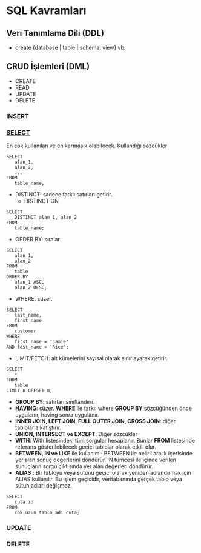 # SQL Kavramları
## Veri Tanımlama Dili (DDL)
* create {database | table | schema, view} vb.

## CRUD İşlemleri (DML)
* CREATE
* READ
* UPDATE
* DELETE
### INSERT
### [SELECT](https://www.postgresql.org/docs/current/sql-select.html)
En çok kullanılan ve en karmaşık olabilecek.
Kullandığı sözcükler
```
SELECT
   alan_1,
   alan_2,
   ...
FROM
   table_name;

```

* DISTINCT: sadece farklı satırları getirir.
  - DISTINCT ON

```
SELECT
   DISTINCT alan_1, alan_2
FROM
   table_name;

```
* ORDER BY: sıralar

```
SELECT
   alan_1,
   alan_2
FROM
   table
ORDER BY
   alan_1 ASC,
   alan_2 DESC;

```
* WHERE: süzer.

```
SELECT
   last_name,
   first_name
FROM
   customer
WHERE
   first_name = 'Jamie'
AND last_name = 'Rice';
```

* LIMIT/FETCH: alt kümelerini sayısal olarak sınırlayarak getirir.

```
SELECT
   *
FROM
   table
LIMIT n OFFSET m;

```
* **GROUP BY**: satırları sınıflandırır.
* **HAVING**: süzer. **WHERE** ile farkı: where **GROUP BY** sözcüğünden önce uygulanır, having sonra uygulanır.
* **INNER JOIN, LEFT JOIN, FULL OUTER JOIN, CROSS JOIN**: diğer tablolarla katıştırır.
* **UNION, INTERSECT ve EXCEPT**: Diğer sözcükler
* **WITH**: With listesindeki tüm sorgular hesaplanır. Bunlar **FROM** listesinde referans gösterilebilecek geçici tablolar olarak etkili olur.
* **BETWEEN, IN ve LIKE** ile kullanım : BETWEEN ile belirli aralık içerisinde yer alan sonuç değerlerini döndürür. IN tümcesi ile içinde verilen sunuçların sorgu çıktısında yer alan değerleri döndürür.
* **ALIAS** : Bir tabloyu veya sütunu geçici olarak yeniden adlandırmak için ALIAS kullanılır. Bu işlem geçicidir, veritabanında gerçek tablo veya sütun adları değişmez.
```
SELECT
   cuta.id
FROM
   cok_uzun_tablo_adi cuta;

```

### UPDATE  
### DELETE
